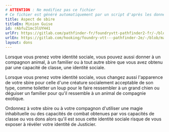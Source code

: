 ```yaml
---
# ATTENTION : Ne modifiez pas ce fichier
# Ce fichier est généré automatiquement par un script d'après les données du module Foundry VTT officiel et de sa traduction
title: Aspect de sbire
titleEn: Minion Guise
id: rAbfuZ1mc3lUYH41
urlFr: https://gitlab.com/pathfinder-fr/foundryvtt-pathfinder2-fr/-/blob/master/data/feats/rAbfuZ1mc3lUYH41.htm
urlEn: https://gitlab.com/hooking/foundry-vtt---pathfinder-2e/-/blob/master/packs/data/feats.db/minion-guise.json
layout: dons
---
```

Lorsque vous prenez votre identité sociale, vous pouvez aussi donner à un compagnon animal, à un familier ou à tout autre sbire que vous avez obtenu par une capacité de classe, une identité sociale.

Lorsque vous prenez votre identité sociale, vous changez aussi l'apparence de votre sbire pour celle d'une créature socialement acceptable de son type, comme toiletter un loup pour le faire ressembler à un grand chien ou déguiser un familier pour qu'il ressemble à un animal de compagnie exotique.

Ordonnez à votre sbire ou à votre compagnon d'utiliser une magie inhabituelle ou des capacités de combat obtenues par vos capacités de classe ou vos dons alors qu'il est sous cette identité sociale risque de vous exposer à révéler votre identité de Justicier.
